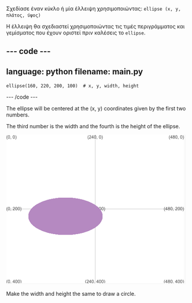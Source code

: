 
Σχεδίασε έναν κύκλο ή μία έλλειψη χρησιμοποιώντας: `ellipse (x, y, πλάτος, ύψος)`

Η έλλειψη θα σχεδιαστεί χρησιμοποιώντας τις τιμές περιγράμματος και γεμίσματος που έχουν οριστεί πριν καλέσεις το `ellipse`.

--- code ---
---
language: python
filename: main.py
---

    ellipse(160, 220, 200, 100)  # x, y, width, height

--- /code ---

The ellipse will be centered at the (x, y) coordinates given by the first two numbers.

The third number is the width and the fourth is the height of the ellipse.

![The output area showing an ellipse centred around x 160, y 220 with width 200 and height 100](images/example.png)

Make the width and height the same to draw a circle.


